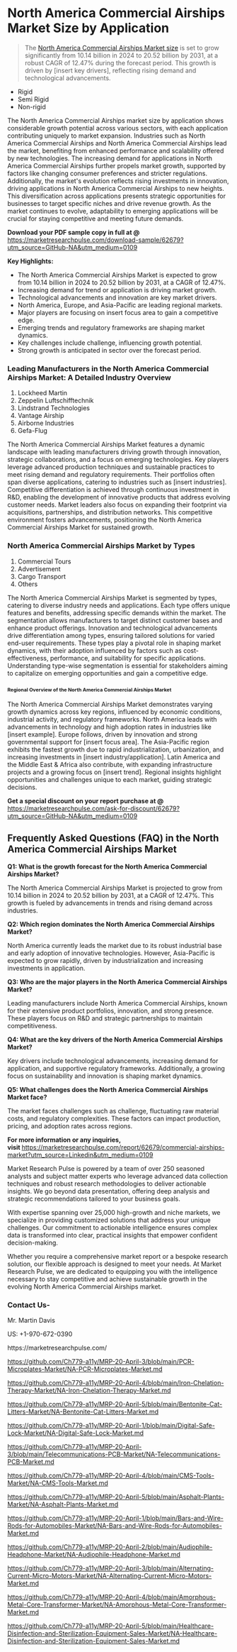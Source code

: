 <h1>North America Commercial Airships Market&nbsp;Size by Application</h1><blockquote><p>The <a href="https://marketresearchpulse.com/download-sample/62679?utm_source=GitHub-NA&amp;utm_medium=0109">North America Commercial Airships Market size</a> is set to grow significantly from 10.14 billion in 2024 to 20.52 billion by 2031, at a robust CAGR of 12.47% during the forecast period. This growth is driven by [insert key drivers], reflecting rising demand and technological advancements.</p></blockquote><ul><li>Rigid<li> Semi Rigid<li> Non-rigid</li></ul><p>The North America Commercial Airships market size by application shows considerable growth potential across various sectors, with each application contributing uniquely to market expansion. Industries such as North America Commercial Airships and North America Commercial Airships lead the market, benefiting from enhanced performance and scalability offered by new technologies. The increasing demand for applications in North America Commercial Airships further propels market growth, supported by factors like changing consumer preferences and stricter regulations. Additionally, the market's evolution reflects rising investments in innovation, driving applications in North America Commercial Airships to new heights. This diversification across applications presents strategic opportunities for businesses to target specific niches and drive revenue growth. As the market continues to evolve, adaptability to emerging applications will be crucial for staying competitive and meeting future demands.</p><p><strong>Download your PDF sample copy in full at @ </strong><a href="https://marketresearchpulse.com/download-sample/62679?utm_source=GitHub-NA&amp;utm_medium=0109">https://marketresearchpulse.com/download-sample/62679?utm_source=GitHub-NA&amp;utm_medium=0109</a></p><p><strong>Key Highlights: </strong></p><ul><li>The North America Commercial Airships Market is expected to grow from 10.14 billion in 2024 to 20.52 billion by 2031, at a CAGR of 12.47%.</li><li>Increasing demand for trend or application is driving market growth.</li><li>Technological advancements and innovation are key market drivers.</li><li>North America, Europe, and Asia-Pacific are leading regional markets.</li><li>Major players are focusing on insert focus area to gain a competitive edge.</li><li>Emerging trends and regulatory frameworks are shaping market dynamics.</li><li>Key challenges include challenge, influencing growth potential.</li><li>Strong growth is anticipated in sector over the forecast period.</li></ul><h3>Leading Manufacturers in the North America Commercial Airships Market: A Detailed Industry Overview</h3><ol><li>Lockheed Martin</li><li>Zeppelin Luftschifftechnik</li><li>Lindstrand Technologies</li><li>Vantage Airship</li><li>Airborne Industries</li><li>Gefa-Flug</li></ol><div class="flex max-w-full flex-col flex-grow"><div class="min-h-8 text-message flex w-full flex-col items-end gap-2 whitespace-normal break-words [.text-message+&amp;]:mt-5" dir="auto" data-message-author-role="assistant" data-message-id="fd8432e4-4910-450d-b182-61b7bfb0a01f" data-message-model-slug="gpt-4o"><div class="flex w-full flex-col gap-1 empty:hidden first:pt-[3px]"><div class="markdown prose w-full break-words dark:prose-invert light"><p>The North America Commercial Airships Market features a dynamic landscape with leading manufacturers driving growth through innovation, strategic collaborations, and a focus on emerging technologies. Key players leverage advanced production techniques and sustainable practices to meet rising demand and regulatory requirements. Their portfolios often span diverse applications, catering to industries such as [insert industries]. Competitive differentiation is achieved through continuous investment in R&amp;D, enabling the development of innovative products that address evolving customer needs. Market leaders also focus on expanding their footprint via acquisitions, partnerships, and distribution networks. This competitive environment fosters advancements, positioning the North America Commercial Airships Market for sustained growth.</p></div></div></div></div><h3>North America Commercial Airships Market by Types</h3><ol><li>Commercial Tours<li> Advertisement<li> Cargo Transport<li> Others</li></ol><div class="flex max-w-full flex-col flex-grow"><div class="min-h-8 text-message flex w-full flex-col items-end gap-2 whitespace-normal break-words [.text-message+&amp;]:mt-5" dir="auto" data-message-author-role="assistant" data-message-id="084470be-0bb7-4664-bddf-5156b4f41249" data-message-model-slug="gpt-4o-mini"><div class="flex w-full flex-col gap-1 empty:hidden first:pt-[3px]"><div class="markdown prose w-full break-words dark:prose-invert light"><p>The North America Commercial Airships Market is segmented by types, catering to diverse industry needs and applications. Each type offers unique features and benefits, addressing specific demands within the market. The segmentation allows manufacturers to target distinct customer bases and enhance product offerings. Innovation and technological advancements drive differentiation among types, ensuring tailored solutions for varied end-user requirements. These types play a pivotal role in shaping market dynamics, with their adoption influenced by factors such as cost-effectiveness, performance, and suitability for specific applications. Understanding type-wise segmentation is essential for stakeholders aiming to capitalize on emerging opportunities and gain a competitive edge.</p></div></div></div></div><h3><span style="font-size: 11px;">Regional Overview of the North America Commercial Airships Market</span></h3><div class="flex max-w-full flex-col flex-grow"><div class="min-h-8 text-message flex w-full flex-col items-end gap-2 whitespace-normal break-words [.text-message+&amp;]:mt-5" dir="auto" data-message-author-role="assistant" data-message-id="e9038762-ce64-4e30-91c9-9bd413514231" data-message-model-slug="gpt-4o-mini"><div class="flex w-full flex-col gap-1 empty:hidden first:pt-[3px]"><div class="markdown prose w-full break-words dark:prose-invert light"><p>The North America Commercial Airships Market demonstrates varying growth dynamics across key regions, influenced by economic conditions, industrial activity, and regulatory frameworks. North America leads with advancements in technology and high adoption rates in industries like [insert example]. Europe follows, driven by innovation and strong governmental support for [insert focus area]. The Asia-Pacific region exhibits the fastest growth due to rapid industrialization, urbanization, and increasing investments in [insert industry/application]. Latin America and the Middle East &amp; Africa also contribute, with expanding infrastructure projects and a growing focus on [insert trend]. Regional insights highlight opportunities and challenges unique to each market, guiding strategic decisions.</p></div></div></div></div><p><strong>Get a special discount on your report purchase at @ </strong><a href="https://marketresearchpulse.com/ask-for-discount/62679?utm_source=GitHub-NA&amp;utm_medium=0109">https://marketresearchpulse.com/ask-for-discount/62679?utm_source=GitHub-NA&amp;utm_medium=0109</a></p><h2>Frequently Asked Questions (FAQ) in the North America Commercial Airships Market</h2><p><strong>Q1: What is the growth forecast for the North America Commercial Airships Market?</strong></p><p>The North America Commercial Airships Market is projected to grow from 10.14 billion in 2024 to 20.52 billion by 2031, at a CAGR of 12.47%. This growth is fueled by advancements in trends and rising demand across industries.</p><p><strong>Q2: Which region dominates the North America Commercial Airships Market?</strong></p><p>North America currently leads the market due to its robust industrial base and early adoption of innovative technologies. However, Asia-Pacific is expected to grow rapidly, driven by industrialization and increasing investments in application.</p><p><strong>Q3: Who are the major players in the North America Commercial Airships Market?</strong></p><p>Leading manufacturers include North America Commercial Airships, known for their extensive product portfolios, innovation, and strong presence. These players focus on R&amp;D and strategic partnerships to maintain competitiveness.</p><p><strong>Q4: What are the key drivers of the North America Commercial Airships Market?</strong></p><p>Key drivers include technological advancements, increasing demand for application, and supportive regulatory frameworks. Additionally, a growing focus on sustainability and innovation is shaping market dynamics.</p><p><strong>Q5: What challenges does the North America Commercial Airships Market face?</strong></p><p>The market faces challenges such as challenge, fluctuating raw material costs, and regulatory complexities. These factors can impact production, pricing, and adoption rates across regions.</p><p><strong>For more information or any inquiries, visit&nbsp;</strong><a href="https://marketresearchpulse.com/report/62679/commercial-airships-market?utm_source=Linkedin&utm_medium=0109">https://marketresearchpulse.com/report/62679/commercial-airships-market?utm_source=Linkedin&utm_medium=0109</a></p><p>Market Research Pulse is powered by a team of over 250 seasoned analysts and subject matter experts who leverage advanced data collection techniques and robust research methodologies to deliver actionable insights. We go beyond data presentation, offering deep analysis and strategic recommendations tailored to your business goals.</p><p>With expertise spanning over 25,000 high-growth and niche markets, we specialize in providing customized solutions that address your unique challenges. Our commitment to actionable intelligence ensures complex data is transformed into clear, practical insights that empower confident decision-making.</p><p>Whether you require a comprehensive market report or a bespoke research solution, our flexible approach is designed to meet your needs. At Market Research Pulse, we are dedicated to equipping you with the intelligence necessary to stay competitive and achieve sustainable growth in the evolving North America Commercial Airships market.</p><h3><strong>Contact Us-</strong></h3><p>Mr. Martin Davis</p><p>US: +1-970-672-0390</p><p>https://marketresearchpulse.com/</p><p><a href="https://github.com/Ch779-a11y/MRP-20-April-3/blob/main/PCR-Microplates-Market/NA-PCR-Microplates-Market.md">https://github.com/Ch779-a11y/MRP-20-April-3/blob/main/PCR-Microplates-Market/NA-PCR-Microplates-Market.md</a></p><p><a href="https://github.com/Ch779-a11y/MRP-20-April-4/blob/main/Iron-Chelation-Therapy-Market/NA-Iron-Chelation-Therapy-Market.md">https://github.com/Ch779-a11y/MRP-20-April-4/blob/main/Iron-Chelation-Therapy-Market/NA-Iron-Chelation-Therapy-Market.md</a></p><p><a href="https://github.com/Ch779-a11y/MRP-20-April-5/blob/main/Bentonite-Cat-Litters-Market/NA-Bentonite-Cat-Litters-Market.md">https://github.com/Ch779-a11y/MRP-20-April-5/blob/main/Bentonite-Cat-Litters-Market/NA-Bentonite-Cat-Litters-Market.md</a></p><p><a href="https://github.com/Ch779-a11y/MRP-20-April-1/blob/main/Digital-Safe-Lock-Market/NA-Digital-Safe-Lock-Market.md">https://github.com/Ch779-a11y/MRP-20-April-1/blob/main/Digital-Safe-Lock-Market/NA-Digital-Safe-Lock-Market.md</a></p><p><a href="https://github.com/Ch779-a11y/MRP-20-April-3/blob/main/Telecommunications-PCB-Market/NA-Telecommunications-PCB-Market.md">https://github.com/Ch779-a11y/MRP-20-April-3/blob/main/Telecommunications-PCB-Market/NA-Telecommunications-PCB-Market.md</a></p><p><a href="https://github.com/Ch779-a11y/MRP-20-April-4/blob/main/CMS-Tools-Market/NA-CMS-Tools-Market.md">https://github.com/Ch779-a11y/MRP-20-April-4/blob/main/CMS-Tools-Market/NA-CMS-Tools-Market.md</a></p><p><a href="https://github.com/Ch779-a11y/MRP-20-April-5/blob/main/Asphalt-Plants-Market/NA-Asphalt-Plants-Market.md">https://github.com/Ch779-a11y/MRP-20-April-5/blob/main/Asphalt-Plants-Market/NA-Asphalt-Plants-Market.md</a></p><p><a href="https://github.com/Ch779-a11y/MRP-20-April-1/blob/main/Bars-and-Wire-Rods-for-Automobiles-Market/NA-Bars-and-Wire-Rods-for-Automobiles-Market.md">https://github.com/Ch779-a11y/MRP-20-April-1/blob/main/Bars-and-Wire-Rods-for-Automobiles-Market/NA-Bars-and-Wire-Rods-for-Automobiles-Market.md</a></p><p><a href="https://github.com/Ch779-a11y/MRP-20-April-2/blob/main/Audiophile-Headphone-Market/NA-Audiophile-Headphone-Market.md">https://github.com/Ch779-a11y/MRP-20-April-2/blob/main/Audiophile-Headphone-Market/NA-Audiophile-Headphone-Market.md</a></p><p><a href="https://github.com/Ch779-a11y/MRP-20-April-3/blob/main/Alternating-Current-Micro-Motors-Market/NA-Alternating-Current-Micro-Motors-Market.md">https://github.com/Ch779-a11y/MRP-20-April-3/blob/main/Alternating-Current-Micro-Motors-Market/NA-Alternating-Current-Micro-Motors-Market.md</a></p><p><a href="https://github.com/Ch779-a11y/MRP-20-April-4/blob/main/Amorphous-Metal-Core-Transformer-Market/NA-Amorphous-Metal-Core-Transformer-Market.md">https://github.com/Ch779-a11y/MRP-20-April-4/blob/main/Amorphous-Metal-Core-Transformer-Market/NA-Amorphous-Metal-Core-Transformer-Market.md</a></p><p><a href="https://github.com/Ch779-a11y/MRP-20-April-5/blob/main/Healthcare-Disinfection-and-Sterilization-Equipment-Sales-Market/NA-Healthcare-Disinfection-and-Sterilization-Equipment-Sales-Market.md">https://github.com/Ch779-a11y/MRP-20-April-5/blob/main/Healthcare-Disinfection-and-Sterilization-Equipment-Sales-Market/NA-Healthcare-Disinfection-and-Sterilization-Equipment-Sales-Market.md</a></p>
